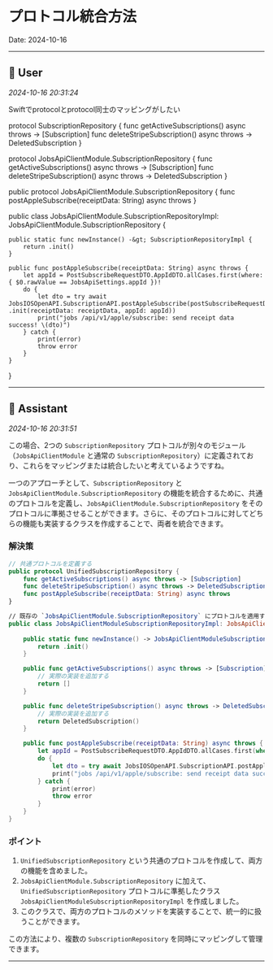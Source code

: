 # プロトコル統合方法

Date: 2024-10-16

---

## 👤 User
*2024-10-16 20:31:24*

Swiftでprotocolとprotocol同士のマッピングがしたい

protocol SubscriptionRepository {
    func getActiveSubscriptions() async throws -&gt; [Subscription]
    func deleteStripeSubscription() async throws -&gt; DeletedSubscription
}

protocol JobsApiClientModule.SubscriptionRepository {
    func getActiveSubscriptions() async throws -&gt; [Subscription]
    func deleteStripeSubscription() async throws -&gt; DeletedSubscription
}


public protocol JobsApiClientModule.SubscriptionRepository {
    func postAppleSubscribe(receiptData: String) async throws
}

public class JobsApiClientModule.SubscriptionRepositoryImpl: JobsApiClientModule.SubscriptionRepository {

    public static func newInstance() -&gt; SubscriptionRepositoryImpl {
        return .init()
    }

    public func postAppleSubscribe(receiptData: String) async throws {
        let appId = PostSubscribeRequestDTO.AppIdDTO.allCases.first(where: { $0.rawValue == JobsApiSettings.appId })!
        do {
            let dto = try await JobsIOSOpenAPI.SubscriptionAPI.postAppleSubscribe(postSubscribeRequestDTO: .init(receiptData: receiptData, appId: appId))
            print("jobs /api/v1/apple/subscribe: send receipt data success! \(dto)")
        } catch {
            print(error)
            throw error
        }
    }
}

---

## 🤖 Assistant
*2024-10-16 20:31:51*

この場合、2つの `SubscriptionRepository` プロトコルが別々のモジュール（`JobsApiClientModule` と通常の `SubscriptionRepository`）に定義されており、これらをマッピングまたは統合したいと考えているようですね。

一つのアプローチとして、`SubscriptionRepository` と `JobsApiClientModule.SubscriptionRepository` の機能を統合するために、共通のプロトコルを定義し、`JobsApiClientModule.SubscriptionRepository` をそのプロトコルに準拠させることができます。さらに、そのプロトコルに対してどちらの機能も実装するクラスを作成することで、両者を統合できます。

### 解決策

```swift
// 共通プロトコルを定義する
public protocol UnifiedSubscriptionRepository {
    func getActiveSubscriptions() async throws -> [Subscription]
    func deleteStripeSubscription() async throws -> DeletedSubscription
    func postAppleSubscribe(receiptData: String) async throws
}

// 既存の `JobsApiClientModule.SubscriptionRepository` にプロトコルを適用する
public class JobsApiClientModuleSubscriptionRepositoryImpl: JobsApiClientModule.SubscriptionRepository, UnifiedSubscriptionRepository {
    
    public static func newInstance() -> JobsApiClientModuleSubscriptionRepositoryImpl {
        return .init()
    }

    public func getActiveSubscriptions() async throws -> [Subscription] {
        // 実際の実装を追加する
        return []
    }

    public func deleteStripeSubscription() async throws -> DeletedSubscription {
        // 実際の実装を追加する
        return DeletedSubscription()
    }

    public func postAppleSubscribe(receiptData: String) async throws {
        let appId = PostSubscribeRequestDTO.AppIdDTO.allCases.first(where: { $0.rawValue == JobsApiSettings.appId })!
        do {
            let dto = try await JobsIOSOpenAPI.SubscriptionAPI.postAppleSubscribe(postSubscribeRequestDTO: .init(receiptData: receiptData, appId: appId))
            print("jobs /api/v1/apple/subscribe: send receipt data success! \(dto)")
        } catch {
            print(error)
            throw error
        }
    }
}
```

### ポイント
1. `UnifiedSubscriptionRepository` という共通のプロトコルを作成して、両方の機能を含めました。
2. `JobsApiClientModule.SubscriptionRepository` に加えて、`UnifiedSubscriptionRepository` プロトコルに準拠したクラス `JobsApiClientModuleSubscriptionRepositoryImpl` を作成しました。
3. このクラスで、両方のプロトコルのメソッドを実装することで、統一的に扱うことができます。

この方法により、複数の `SubscriptionRepository` を同時にマッピングして管理できます。

---
